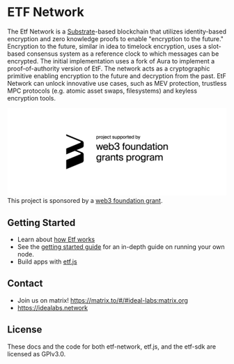# ETF Network

The Etf Network is a [Substrate](https://github.com/paritytech/substrate.git)-based blockchain that utilizes identity-based encryption and zero knowledge proofs to enable "encryption to the future." Encryption to the future, similar in idea to timelock encryption, uses a slot-based consensus system as a reference clock to which messages can be encrypted. The initial implementation uses a fork of Aura to implement a proof-of-authority version of EtF. The network acts as a cryptographic primitive enabling encryption to the future and decryption from the past. EtF Network can unlock innovative use cases, such as MEV protection, trustless MPC protocols (e.g. atomic asset swaps, filesystems) and keyless encryption tools.

![w3fblk](./assets/web3%20foundation_grants_badge_black.png)
This project is sponsored by a [web3 foundation grant](https://github.com/ideal-lab5/Grants-Program/blob/master/applications/cryptex.md).

## Getting Started

- Learn about [how Etf works](./architecture.md)
- See the [getting started guide](./getting_started.md) for an in-depth guide on running your own node.
- Build apps with [etf.js](./etf_js.md)

## Contact

- Join us on matrix! https://matrix.to/#/#ideal-labs:matrix.org
- https://idealabs.network

## License
These docs and the code for both etf-network, etf.js, and the etf-sdk are licensed as GPlv3.0.
